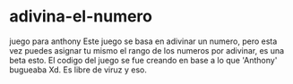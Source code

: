 # adivina-el-numero
juego para anthony
Este juego se basa en adivinar un numero, pero esta vez puedes asignar tu mismo el rango de los numeros por adivinar, es una beta esto.
El codigo del juego se fue creando en base a lo que 'Anthony' bugueaba Xd.
Es libre de viruz y eso.
